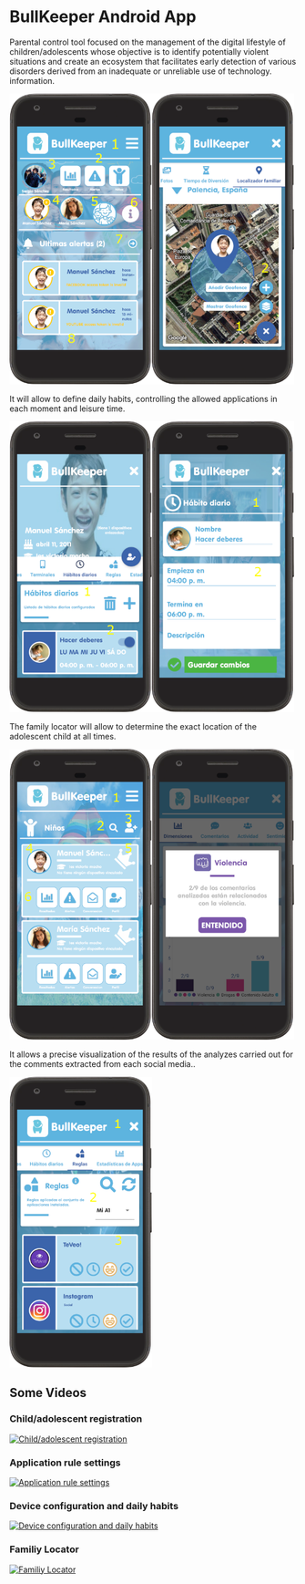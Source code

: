 # BullKeeper Android App

Parental control tool focused on the management of the digital lifestyle of children/adolescents whose objective is to identify potentially violent situations and create an ecosystem that facilitates early detection of various disorders derived from an inadequate or unreliable use of technology. information.

<img width="250px" align="left" src="./screenshots/imagen_1.png" />
<img width="250px"  src="./screenshots/imagen_2.png" />

It will allow to define daily habits, controlling the allowed applications in each moment and leisure time.

<img width="250px" align="left" src="./screenshots/imagen_3.png" />
<img width="250px" src="./screenshots/imagen_4.png" />

The family locator will allow to determine the exact location of the adolescent child at all times.

<img width="250px" align="left" src="./screenshots/imagen_5.png" />
<img width="250px" src="./screenshots/imagen_6.png" />


It allows a precise visualization of the results of the analyzes carried out for the comments extracted from each social media..

<img width="250px" src="./screenshots/imagen_7.png" />


## Some Videos

### Child/adolescent registration

[![Child/adolescent registration](https://img.youtube.com/vi/FI1ftLW-X6I/maxresdefault.jpg)](https://youtu.be/FI1ftLW-X6I)

### Application rule settings

[![Application rule settings](https://img.youtube.com/vi/EjaGlF2--o4/maxresdefault.jpg)](https://youtu.be/EjaGlF2--o4)

### Device configuration and daily habits

[![Device configuration and daily habits](https://img.youtube.com/vi/eEMPil_MM1g/maxresdefault.jpg)](https://youtu.be/eEMPil_MM1g)

### Familiy Locator

[![Familiy Locator](https://img.youtube.com/vi/gxi35G1ZZts/maxresdefault.jpg)](https://youtu.be/gxi35G1ZZts)
